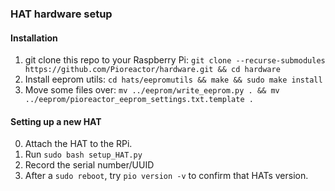 ### HAT hardware setup

#### Installation

1. git clone this repo to your Raspberry Pi: `git clone --recurse-submodules https://github.com/Pioreactor/hardware.git && cd hardware`
2. Install eeprom utils: `cd hats/eepromutils && make && sudo make install`
3. Move some files over: `mv ../eeprom/write_eeprom.py . && mv ../eeprom/pioreactor_eeprom_settings.txt.template .`


#### Setting up a new HAT

0. Attach the HAT to the RPi.
1. Run `sudo bash setup_HAT.py`
2. Record the serial number/UUID
2. After a `sudo reboot`, try  `pio version -v` to confirm that HATs version.
